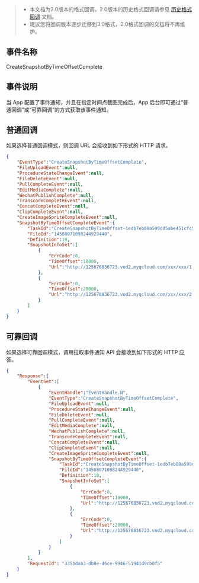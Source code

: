 >
>- 本文档为3.0版本的格式回调，2.0版本的历史格式回调请参见 [历史格式回调](https://intl.cloud.tencent.com/document/product/266/33962#CreateSnapshotByTimeOffsetComplete) 文档。
>- 建议您将回调版本逐步迁移到3.0格式，2.0格式回调的文档将不再维护。

## 事件名称
CreateSnapshotByTimeOffsetComplete

## 事件说明
当 App 配置了事件通知，并且在指定时间点截图完成后，App 后台即可通过“普通回调”或“可靠回调”的方式获取该事件通知。<!--API API事件通知内容为 [SnapshotByTimeOffsetTask2017 结构](https://intl.cloud.tencent.com/document/product/266/34187#SnapshotByTimeOffsetTask2017)。-->


## 普通回调
如果选择普通回调模式，则回调 URL 会接收到如下形式的 HTTP 请求。
```json
{
    "EventType":"CreateSnapshotByTimeOffsetComplete",
    "FileUploadEvent":null,
    "ProcedureStateChangeEvent":null,
    "FileDeleteEvent":null,
    "PullCompleteEvent":null,
    "EditMediaComplete":null,
    "WechatPublishComplete":null,
    "TranscodeCompleteEvent":null,
    "ConcatCompleteEvent":null,
    "ClipCompleteEvent":null,
    "CreateImageSpriteCompleteEvent":null,
    "SnapshotByTimeOffsetCompleteEvent":{
        "TaskId":"CreateSnapshotByTimeOffset-1edb7eb88a599d05abe451cfc541cfbd",
        "FileId":"14508071098244929440",
        "Definition":10,
        "SnapshotInfoSet":[
            {
                "ErrCode":0,
                "TimeOffset":10000,
                "Url":"http://125676836723.vod2.myqcloud.com/xxx/xxx/1.png"
            },
            {
                "ErrCode":0,
                "TimeOffset":20000,
                "Url":"http://125676836723.vod2.myqcloud.com/xxx/xxx/2.png"
            }
        ]
    }
}
```

## 可靠回调
如果选择可靠回调模式，调用拉取事件通知 <!--API(https://intl.cloud.tencent.com/document/product/266/34187)--> API 会接收到如下形式的 HTTP 应答。
```json
{
    "Response":{
        "EventSet":[
            {
                "EventHandle":"EventHandle.N",
                "EventType":"CreateSnapshotByTimeOffsetComplete",
                "FileUploadEvent":null,
                "ProcedureStateChangeEvent":null,
                "FileDeleteEvent":null,
                "PullCompleteEvent":null,
                "EditMediaComplete":null,
                "WechatPublishComplete":null,
                "TranscodeCompleteEvent":null,
                "ConcatCompleteEvent":null,
                "ClipCompleteEvent":null,
                "CreateImageSpriteCompleteEvent":null,
                "SnapshotByTimeOffsetCompleteEvent":{
                    "TaskId":"CreateSnapshotByTimeOffset-1edb7eb88a599d05abe451cfc541cfbd",
                    "FileId":"14508071098244929440",
                    "Definition":10,
                    "SnapshotInfoSet":[
                        {
                            "ErrCode":0,
                            "TimeOffset":10000,
                            "Url":"http://125676836723.vod2.myqcloud.com/xxx/xxx/1.png"
                        },
                        {
                            "ErrCode":0,
                            "TimeOffset":20000,
                            "Url":"http://125676836723.vod2.myqcloud.com/xxx/xxx/2.png"
                        }
                    ]
                }
            }
        ],
		"RequestId": "335bdaa3-db0e-46ce-9946-51941d9cb0f5"
    }
}
```
